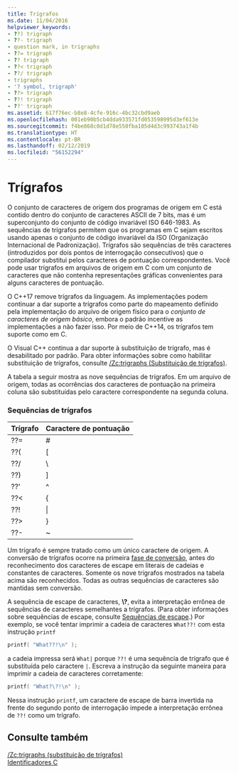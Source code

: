 ```yaml
---
title: Trígrafos
ms.date: 11/04/2016
helpviewer_keywords:
- ??) trigraph
- ??- trigraph
- question mark, in trigraphs
- ??= trigraph
- ?? trigraph
- ??< trigraph
- ??/ trigraph
- trigraphs
- '? symbol, trigraph'
- ??> trigraph
- ??! trigraph
- ??' trigraph
ms.assetid: 617f76ec-b8e8-4cfe-916c-4bc32cbd9aeb
ms.openlocfilehash: 001eb90b5cb4dda933571fd053598995d3ef613e
ms.sourcegitcommit: f4be868c0d1d78e550fba105d4d3c993743a1f4b
ms.translationtype: HT
ms.contentlocale: pt-BR
ms.lasthandoff: 02/12/2019
ms.locfileid: "56152294"
---
```

# <a name="trigraphs"></a>Trígrafos

O conjunto de caracteres de origem dos programas de origem em C está contido dentro do conjunto de caracteres ASCII de 7 bits, mas é um superconjunto do conjunto de código invariável ISO 646-1983. As sequências de trígrafos permitem que os programas em C sejam escritos usando apenas o conjunto de código invariável da ISO (Organização Internacional de Padronização). Trígrafos são sequências de três caracteres (introduzidos por dois pontos de interrogação consecutivos) que o compilador substitui pelos caracteres de pontuação correspondentes. Você pode usar trígrafos em arquivos de origem em C com um conjunto de caracteres que não contenha representações gráficas convenientes para alguns caracteres de pontuação.

O C++17 remove trígrafos da linguagem. As implementações podem continuar a dar suporte a trígrafos como parte do mapeamento definido pela implementação do arquivo de origem físico para o *conjunto de caracteres de origem básico*, embora o padrão incentive as implementações a não fazer isso. Por meio de C++14, os trígrafos tem suporte como em C.

O Visual C++ continua a dar suporte à substituição de trígrafo, mas é desabilitado por padrão. Para obter informações sobre como habilitar substituição de trígrafos, consulte [/Zc:trigraphs (Substituição de trígrafos)](../build/reference/zc-trigraphs-trigraphs-substitution.md).

A tabela a seguir mostra as nove sequências de trígrafos. Em um arquivo de origem, todas as ocorrências dos caracteres de pontuação na primeira coluna são substituídas pelo caractere correspondente na segunda coluna.

### <a name="trigraph-sequences"></a>Sequências de trígrafos

| Trígrafo | Caractere de pontuação |
|----------|-----------------------|
| ??= | # |
| ??( | \[ |
| ??/ | \\ |
| ??) | ] |
| ??' | ^ |
| ??\< | { |
| ??! | &#124; |
| ??> | } |
| ??- | ~ |

Um trígrafo é sempre tratado como um único caractere de origem. A conversão de trígrafos ocorre na primeira [fase de conversão](../preprocessor/phases-of-translation.md), antes do reconhecimento dos caracteres de escape em literais de cadeias e constantes de caracteres. Somente os nove trígrafos mostrados na tabela acima são reconhecidos. Todas as outras sequências de caracteres são mantidas sem conversão.

A sequência de escape de caracteres, **\\?**, evita a interpretação errônea de sequências de caracteres semelhantes a trígrafos. (Para obter informações sobre sequências de escape, consulte [Sequências de escape](../c-language/escape-sequences.md).) Por exemplo, se você tentar imprimir a cadeia de caracteres `What??!` com esta instrução `printf`

```C
printf( "What??!\n" );
```

a cadeia impressa será `What|` porque `??!` é uma sequência de trígrafo que é substituída pelo caractere `|`. Escreva a instrução da seguinte maneira para imprimir a cadeia de caracteres corretamente:

```C
printf( "What?\?!\n" );
```

Nessa instrução `printf`, um caractere de escape de barra invertida na frente do segundo ponto de interrogação impede a interpretação errônea de `??!` como um trígrafo.

## <a name="see-also"></a>Consulte também

[/Zc:trigraphs (substituição de trígrafos)](../build/reference/zc-trigraphs-trigraphs-substitution.md)<br/>
[Identificadores C](../c-language/c-identifiers.md)
